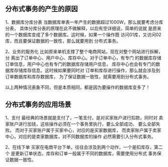 
## 分布式事务的产生的原因

1、数据库分库分表
当数据库单表一年产生的数据超过1000W，那么就要考虑分库分表，
具体分库分表的原理在此不做解释，以后有空详细说，简单的说就
是原来的一个数据库变成了多个数据库。这时候，如果一个操作既
访问01库，又访问02库，而且要保证数据的一致性，那么就要用到
分布式事务。

2、业务的服务化
比如原来单机支撑了整个电商网站，现在对整个网站进行拆解，分
离出了订单中心、用户中心、库存中心。对于订单中心，有专门
的数据库存储订单信息，用户中心也有专门的数据库存储用户信息，
库存中心也会有专门的数据库存储库存信息。这时候如果要同时对
订单和库存进行操作，那么就会涉及到订单数据库和库存数据库，
为了保证数据一致性，就需要用到分布式事务。

以上两种情况表象不同，但是本质相同，都是因为要操作的数据库变多了！

## 分布式事务的应用场景

1、支付
最经典的场景就是支付了，一笔支付，是对买家账户进行扣款，同时对
卖家账户进行加钱，这些操作必须在一个事务里执行，要么全部成功，
要么全部失败。 而对于买家账户属于买家中心，对应的是买家数据库，
而卖家账户属于卖家中心，对应的是卖家数据库，对不同数据库的操作
必然需要引入分布式事务。

2、在线下单
买家在电商平台下单，往往会涉及到两个动作，一个是扣库存，第二个
是更新订单状态，库存和订单一般属于不同的数据库，需要使用分布式
事务保证数据一致性。